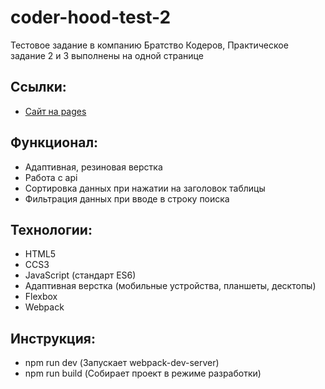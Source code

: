 # coder-hood-test-2

Тестовое задание в компанию Братство Кодеров, Практическое задание 2 и 3 выполнены на одной странице

## Ссылки:

- [Сайт на pages](https://apant94.github.io/forbes-yandex-cloud/)

## Функционал:

- Адаптивная, резиновая верстка
- Работа с api
- Сортировка данных при нажатии на заголовок таблицы
- Фильтрация данных при вводе в строку поиска

## Технологии:

- HTML5
- CCS3
- JavaScript (стандарт ES6)
- Адаптивная верстка (мобильные устройства, планшеты, десктопы)
- Flexbox
- Webpack

## Инструкция:

- npm run dev (Запускает webpack-dev-server)
- npm run build (Собирает проект в режиме разработки)
